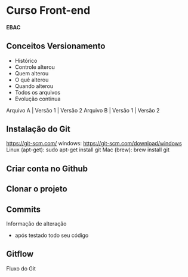 # Curso Front-end 
#### EBAC

## Conceitos Versionamento 
- Histórico
- Controle alterou
- Quem alterou
- O quê alterou
- Quando alterou
- Todos os arquivos
- Evolução continua

Arquivo A | Versão 1 | Versão 2
Arquivo B | Versão 1 | Versão 2

## Instalação do Git
https://git-scm.com/
windows: https://git-scm.com/download/windows
Linux (apt-get): sudo apt-get install git
Mac (brew): brew install git


## Criar conta no Github

## Clonar o projeto

## Commits
Informação de alteração
- após testado todo seu código

## Gitflow
Fluxo do Git
